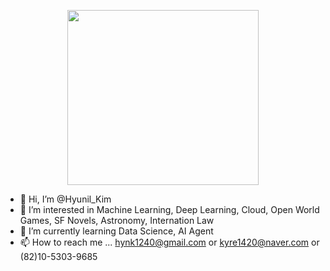 <p align="center">
<img src="https://github.com/Aurna-code/101/blob/main/Enguarde_DK_Barrel_Blast_artwork-removebg-preview.png" height="280" width="306">
</p>

- 👋 Hi, I’m @Hyunil_Kim
- 👀 I’m interested in Machine Learning, Deep Learning, Cloud, Open World Games, SF Novels, Astronomy, Internation Law
- 🌱 I’m currently learning Data Science, AI Agent
- 📫 How to reach me ... hynk1240@gmail.com or kyre1420@naver.com or (82)10-5303-9685

